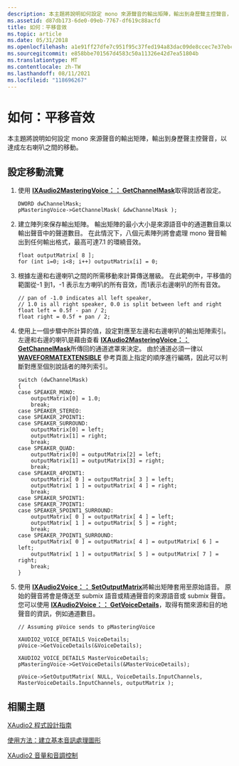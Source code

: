 ```yaml
---
description: 本主題將說明如何設定 mono 來源聲音的輸出矩陣，輸出到身歷聲主控聲音，以達成左右喇叭之間的移動。
ms.assetid: d87db173-6de0-09eb-7767-df619c88acfd
title: 如何：平移音效
ms.topic: article
ms.date: 05/31/2018
ms.openlocfilehash: a1e91ff27dfe7c951f95c37fed194a83dac09de8ccec7e37ebc5ad35ca548199
ms.sourcegitcommit: e858bbe701567d4583c50a11326e42d7ea51804b
ms.translationtype: MT
ms.contentlocale: zh-TW
ms.lasthandoff: 08/11/2021
ms.locfileid: "118696267"
---
```

# <a name="how-to-pan-a-sound"></a>如何：平移音效

本主題將說明如何設定 mono 來源聲音的輸出矩陣，輸出到身歷聲主控聲音，以達成左右喇叭之間的移動。

## <a name="to-setup-panning"></a>設定移動流覽

1.  使用 [**IXAudio2MasteringVoice：： GetChannelMask**](/windows/win32/api/xaudio2/nf-xaudio2-ixaudio2masteringvoice-getchannelmask)取得說話者設定。

    ```
    DWORD dwChannelMask;       
    pMasteringVoice->GetChannelMask( &dwChannelMask );       
    ```

    

2.  建立陣列來保存輸出矩陣。 輸出矩陣的最小大小是來源語音中的通道數目乘以輸出聲音中的聲道數目。 在此情況下，八個元素陣列將會處理 mono 聲音輸出到任何輸出格式，最高可達7.1 的環繞音效。

    ```
    float outputMatrix[ 8 ];
    for (int i=0; i<8; i++) outputMatrix[i] = 0;
    ```

    

3.  根據左邊和右邊喇叭之間的所需移動來計算傳送層級。 在此範例中，平移值的範圍從-1 到1，-1 表示左方喇叭的所有音效，而1表示右邊喇叭的所有音效。

    ```
    // pan of -1.0 indicates all left speaker, 
    // 1.0 is all right speaker, 0.0 is split between left and right
    float left = 0.5f - pan / 2;
    float right = 0.5f + pan / 2; 
    ```

    

4.  使用上一個步驟中所計算的值，設定對應至左邊和右邊喇叭的輸出矩陣索引。 左邊和右邊的喇叭是藉由查看 [**IXAudio2MasteringVoice：： GetChannelMask**](/windows/win32/api/xaudio2/nf-xaudio2-ixaudio2masteringvoice-getchannelmask)所傳回的通道遮罩來決定。 由於通道必須一律以 [**WAVEFORMATEXTENSIBLE**](/windows-hardware/drivers/ddi/ksmedia/ns-ksmedia-waveformatextensible) 參考頁面上指定的順序進行編碼，因此可以判斷對應至個別說話者的陣列索引。

    ```
    switch (dwChannelMask)
    {
    case SPEAKER_MONO:
        outputMatrix[0] = 1.0;
        break;
    case SPEAKER_STEREO:
    case SPEAKER_2POINT1:
    case SPEAKER_SURROUND:
        outputMatrix[0] = left;
        outputMatrix[1] = right;
        break;
    case SPEAKER_QUAD:
        outputMatrix[0] = outputMatrix[2] = left;
        outputMatrix[1] = outputMatrix[3] = right;
        break;
    case SPEAKER_4POINT1:
        outputMatrix[ 0 ] = outputMatrix[ 3 ] = left;
        outputMatrix[ 1 ] = outputMatrix[ 4 ] = right;
        break;
    case SPEAKER_5POINT1:
    case SPEAKER_7POINT1:
    case SPEAKER_5POINT1_SURROUND:
        outputMatrix[ 0 ] = outputMatrix[ 4 ] = left;
        outputMatrix[ 1 ] = outputMatrix[ 5 ] = right;
        break;
    case SPEAKER_7POINT1_SURROUND:
        outputMatrix[ 0 ] = outputMatrix[ 4 ] = outputMatrix[ 6 ] = left;
        outputMatrix[ 1 ] = outputMatrix[ 5 ] = outputMatrix[ 7 ] = right;
        break;
    }
    ```

    

5.  使用 [**IXAudio2Voice：： SetOutputMatrix**](/windows/win32/api/xaudio2/nf-xaudio2-ixaudio2voice-setoutputmatrix)將輸出矩陣套用至原始語音。 原始的聲音將會是傳送至 submix 語音或精通聲音的來源語音或 submix 聲音。 您可以使用 [**IXAudio2Voice：： GetVoiceDetails**](/windows/win32/api/xaudio2/nf-xaudio2-ixaudio2voice-getvoicedetails)，取得有關來源和目的地聲音的資訊，例如通道數目。

    ```
    // Assuming pVoice sends to pMasteringVoice

    XAUDIO2_VOICE_DETAILS VoiceDetails;
    pVoice->GetVoiceDetails(&VoiceDetails);

    XAUDIO2_VOICE_DETAILS MasterVoiceDetails;
    pMasteringVoice->GetVoiceDetails(&MasterVoiceDetails);

    pVoice->SetOutputMatrix( NULL, VoiceDetails.InputChannels, MasterVoiceDetails.InputChannels, outputMatrix );
    ```

    

## <a name="related-topics"></a>相關主題

<dl> <dt>

[XAudio2 程式設計指南](programming-guide.md)
</dt> <dt>

[使用方法：建立基本音訊處理圖形](how-to--build-a-basic-audio-processing-graph.md)
</dt> <dt>

[XAudio2 音量和音調控制](volume-and-pitch-control.md)
</dt> </dl>

 

 

